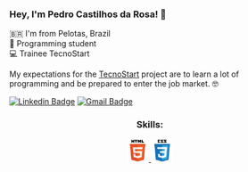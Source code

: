 ### Hey, I'm Pedro Castilhos da Rosa! :metal:

🇧🇷 I'm from Pelotas, Brazil <br>
:closed_book: Programming student <br>
:computer: Trainee TecnoStart <br>

 My expectations for the [TecnoStart](https://github.com/tecno-start) project are to learn a lot of programming and be prepared to enter the job market. :nerd_face:
 

[![Linkedin Badge](https://img.shields.io/badge/-Pedro%20Castilhos-0A66C2?style=flat-square&logo=Linkedin&logoColor=white&link=https://www.linkedin.com/in/pedro-c-862277125/)](https://www.linkedin.com/in/pedro-c-862277125/)
[![Gmail Badge](https://img.shields.io/badge/-pedrocastilhosdev@gmail.com-AD1F1C?style=flat-square&logo=Gmail&logoColor=white&link=pedrocastilhosdev@gmail.com)](pedrocastilhosdev@gmail.com)

<h3 align="center">Skills:</h3>
<div align="center">
<a href="https://www.w3.org/html/" target="_blank"> <img src="https://raw.githubusercontent.com/devicons/devicon/master/icons/html5/html5-original-wordmark.svg" alt="html5" width="40" height="40"/> </a> <a href="https://www.w3schools.com/css/" target="_blank"> <img src="https://raw.githubusercontent.com/devicons/devicon/master/icons/css3/css3-original-wordmark.svg" alt="css3" width="40" height="40"/> </a> <a href="https://developer.mozilla.org/en-US/docs/Web/JavaScript" target="_blank">
<a href="https://nodejs.org" target="_blank">
   
</p>
</div>

<!-- Futuras habilidades

 <img src="https://raw.githubusercontent.com/devicons/devicon/master/icons/javascript/javascript-original.svg" alt="javascript" width="40" height="40"/> </a>
<img src="https://reactnative.dev/img/header_logo.svg" alt="reactnative" width="40" height="40"/> <a href="https://www.mysql.com/" target="_blank"> 

-->
